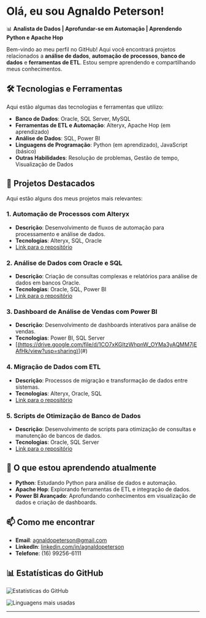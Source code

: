 # Olá, eu sou Agnaldo Peterson! 

📊 **Analista de Dados | Aprofundar-se em Automação | Aprendendo Python e Apache Hop**

Bem-vindo ao meu perfil no GitHub! Aqui você encontrará projetos relacionados a **análise de dados**, **automação de processos**, **banco de dados** e **ferramentas de ETL**. Estou sempre aprendendo e compartilhando meus conhecimentos.

## 🛠️ Tecnologias e Ferramentas

Aqui estão algumas das tecnologias e ferramentas que utilizo:

- **Banco de Dados**: Oracle, SQL Server, MySQL
- **Ferramentas de ETL e Automação**: Alteryx, Apache Hop (em aprendizado)
- **Análise de Dados**: SQL, Power BI
- **Linguagens de Programação**: Python (em aprendizado), JavaScript (básico)
- **Outras Habilidades**: Resolução de problemas, Gestão de tempo, Visualização de Dados

## 🚀 Projetos Destacados

Aqui estão alguns dos meus projetos mais relevantes:

### 1. **Automação de Processos com Alteryx**
   - **Descrição**: Desenvolvimento de fluxos de automação para processamento e análise de dados.
   - **Tecnologias**: Alteryx, SQL, Oracle
   - [Link para o repositório](#)

### 2. **Análise de Dados com Oracle e SQL**
   - **Descrição**: Criação de consultas complexas e relatórios para análise de dados em bancos Oracle.
   - **Tecnologias**: Oracle, SQL, Power BI
   - [Link para o repositório](#)

### 3. **Dashboard de Análise de Vendas com Power BI**
   - **Descrição**: Desenvolvimento de dashboards interativos para análise de vendas.
   - **Tecnologias**: Power BI, SQL Server
   - [[(https://drive.google.com/file/d/1CO7xKGItzWhpnW_OYMa3yAQMM7jEAfHk/view?usp=sharing)](https://app.powerbi.com/groups/me/reports/e0898ca8-61d3-4419-8c85-15051da986aa/a6374cf9d0150e53d00d?experience=power-bi)](#)

### 4. **Migração de Dados com ETL**
   - **Descrição**: Processos de migração e transformação de dados entre sistemas.
   - **Tecnologias**: Alteryx, Oracle, SQL
   - [Link para o repositório](#)

### 5. **Scripts de Otimização de Banco de Dados**
   - **Descrição**: Desenvolvimento de scripts para otimização de consultas e manutenção de bancos de dados.
   - **Tecnologias**: Oracle, SQL Server
   - [Link para o repositório](#)

## 🌱 O que estou aprendendo atualmente

- **Python**: Estudando Python para análise de dados e automação.
- **Apache Hop**: Explorando ferramentas de ETL e integração de dados.
- **Power BI Avançado**: Aprofundando conhecimentos em visualização de dados e criação de dashboards.

## 📫 Como me encontrar

- **Email**: agnaldopeterson@gmail.com
- **LinkedIn**: [linkedin.com/in/agnaldopeterson](https://www.linkedin.com/in/agnaldopeterson)
- **Telefone**: (16) 99256-6111

## 📊 Estatísticas do GitHub

![Estatísticas do GitHub](https://github-readme-stats.vercel.app/api?username=seu-usuario&show_icons=true&theme=dark)

![Linguagens mais usadas](https://github-readme-stats.vercel.app/api/top-langs/?username=seu-usuario&layout=compact&theme=dark)

---
